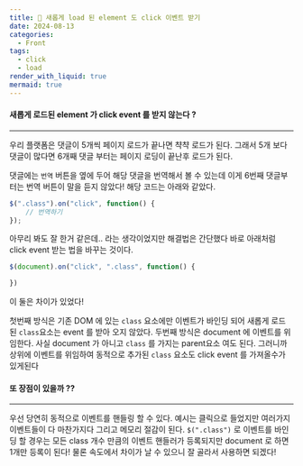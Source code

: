 ```yaml
---
title: 🪩 새롭게 load 된 element 도 click 이벤트 받기
date: 2024-08-13
categories:
  - Front
tags:
  - click
  - load
render_with_liquid: true
mermaid: true
---
```

#### 새롭게 로드된 element 가 click event 를 받지 않는다 ?
---
우리 플랫폼은 댓글이 5개씩 페이지 로드가 끝나면 챡챡 로드가 된다. 그래서 5개 보다 댓글이 많다면 6개째 댓글 부터는 페이지 로딩이 끝난후 로드가 된다. 

댓글에는 `번역` 버튼을 옆에 두어 해당 댓글을 번역해서 볼 수 있는데 이게 6번째 댓글부터는 번역 버튼이 말을 듣지 않았다! 해당 코드는 아래와 같았다.

```js
$(".class").on("click", function() {
	// 번역하기
});
```

아무리 봐도 잘 한거 같은데.. 라는 생각이었지만 해결법은 간단했다 바로 아래처럼 click event 받는 법을 바꾸는 것이다.

```js
$(document).on("click", ".class", function() {

})
```

이 둘은 차이가 있었다!

첫번째 방식은 기존 DOM 에 있는 `class` 요소에만 이벤트가 바인딩 되어 새롭게 로드 된 `class`요소는 event 를 받아 오지 않았다.
두번째 방식은 document 에 이벤트를 위임한다. 사실 document 가 아니고 `class` 를 가지는 parent요소 여도 된다. 그러니까 상위에 이벤트를 위임하여 동적으로 추가된 `class` 요소도 click event 를 가져올수가 있게된다

#### 또 장점이 있을까 ??
---
우선 당연히 동적으로 이벤트를 핸들링 할 수 있다. 예시는 클릭으로 들었지만 여러가지 이벤트들이 다 마찬가지다
그리고 메모리 절감이 된다. `$(".class")` 로 이벤트를 바인딩 할 경우는 모든 class 개수 만큼의 이벤트 핸들러가 등록되지만 document 로 하면 1개만 등록이 된다! 
물론 속도에서 차이가 날 수 있으니 잘 골라서 사용하면 되겠다!